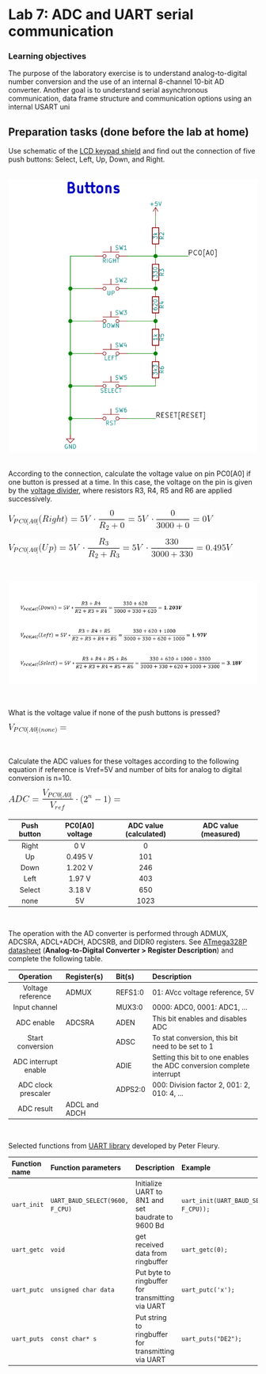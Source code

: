 # Lab 7: ADC and UART serial communication

### Learning objectives

The purpose of the laboratory exercise is to understand analog-to-digital number conversion and the use of an internal 8-channel 10-bit AD converter. Another goal is to understand serial asynchronous communication, data frame structure and communication options using an internal USART uni


## Preparation tasks (done before the lab at home)

Use schematic of the [LCD keypad shield](../../Docs/arduino_shield.pdf) and find out the connection of five push buttons: Select, Left, Up, Down, and Right.



&nbsp;
&nbsp;
![](Images/Buttons.png)
&nbsp;
&nbsp;

According to the connection, calculate the voltage value on pin PC0[A0] if one button is pressed at a time. In this case, the voltage on the pin is given by the [voltage divider](https://www.allaboutcircuits.com/tools/voltage-divider-calculator/), where resistors R3, R4, R5 and R6 are applied successively.

![Equation: Voltage divider](Images/eq_divider1.png)

![Equation: Voltage divider](Images/eq_divider2.png)

&nbsp;

![Equation: Voltage divider](Images/voltage_divider.png)


&nbsp;

What is the voltage value if none of the push buttons is pressed?

![Equation: Voltage divider](Images/eq_divider6.png)

&nbsp;

Calculate the ADC values for these voltages according to the following equation if reference is Vref=5V and number of bits for analog to digital conversion is n=10.

![Equation: ADC conversion](Images/eq_adc.png)

   | **Push button** | **PC0[A0] voltage** | **ADC value (calculated)** | **ADC value (measured)** |
   | :-: | :-: | :-: | :-: |
   | Right  | 0&nbsp;V | 0   |  |
   | Up     | 0.495&nbsp;V | 101 |  |
   | Down   | 1.202 V |  246   |  |
   | Left   |  1.97 V |  403   |  |
   | Select |  3.18 V |  650   |  |
   | none   |  5V     |  1023  |  |


&nbsp;

The operation with the AD converter is performed through ADMUX, ADCSRA, ADCL+ADCH, ADCSRB, and DIDR0 registers. See [ATmega328P datasheet](https://www.microchip.com/wwwproducts/en/ATmega328p) (**Analog-to-Digital Converter > Register Description**) and complete the following table.

   | **Operation** | **Register(s)** | **Bit(s)** | **Description** |
   | :-: | :-- | :-- | :-- |
   | Voltage reference | ADMUX | REFS1:0 | 01: AVcc voltage reference, 5V |
   | Input channel |  | MUX3:0 | 0000: ADC0, 0001: ADC1, ... |
   | ADC enable | ADCSRA | ADEN | This bit enables and disables ADC |
   | Start conversion |  | ADSC  | To stat conversion, this bit need to be set to 1  |
   | ADC interrupt enable |  | ADIE | Setting this bit to one enables the ADC conversion complete interrupt |
   | ADC clock prescaler |  | ADPS2:0 | 000: Division factor 2, 001: 2, 010: 4, ...|
   | ADC result | ADCL and ADCH |  |  |

&nbsp;

Selected functions from [UART library](http://www.peterfleury.epizy.com/avr-software.html) developed by Peter Fleury.

   | **Function name** | **Function parameters** | **Description** | **Example** |
   | :-- | :-- | :-- | :-- |
   | `uart_init` | `UART_BAUD_SELECT(9600, F_CPU)` | Initialize UART to 8N1 and set baudrate to 9600&nbsp;Bd | `uart_init(UART_BAUD_SELECT(9600, F_CPU));` |
   | `uart_getc` | `void` | get received data from ringbuffer  |`uart_getc(0);` |
   | `uart_putc` | `unsigned char data` | Put byte to ringbuffer for transmitting via UART | `uart_putc('x');`|
   | `uart_puts` | `const char* s` | Put string to ringbuffer for transmitting via UART | `uart_puts("DE2");`|
